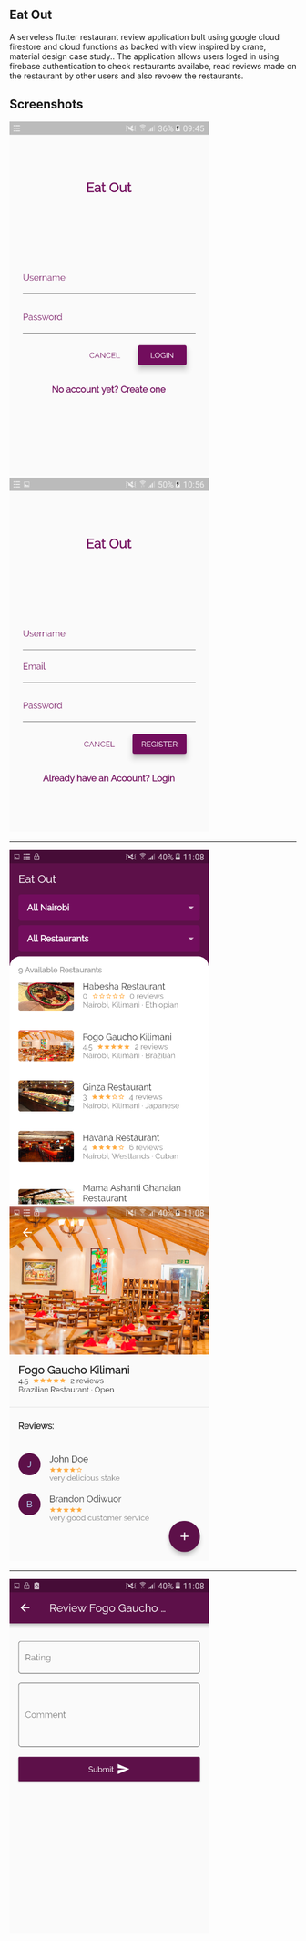 ## Eat Out

A serveless flutter restaurant  review application bult using google cloud firestore and cloud functions as backed with view inspired by crane, material design case study.. 
The application allows users loged in using firebase authentication to check restaurants availabe, read reviews made on the restaurant by other users and also revoew the restaurants.


## Screenshots
<img src='screenshots/screenshot1.png' width='350'>     <img src='screenshots/screenshot2.png' width='350'>

-------------------------------------------------------------------------------------------------------

<img src='screenshots/screenshot3.png' width='350'>     <img src='screenshots/screenshot4.png' width='350'>

-------------------------------------------------------------------------------------------------------

<img src='screenshots/screenshot5.png' width='350'>